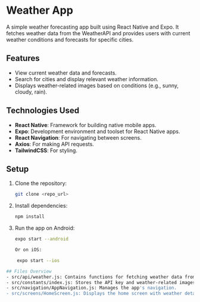 # Weather App

A simple weather forecasting app built using React Native and Expo. It fetches weather data from the WeatherAPI and provides users with current weather conditions and forecasts for specific cities.

## Features
- View current weather data and forecasts.
- Search for cities and display relevant weather information.
- Displays weather-related images based on conditions (e.g., sunny, cloudy, rain).

## Technologies Used
- **React Native**: Framework for building native mobile apps.
- **Expo**: Development environment and toolset for React Native apps.
- **React Navigation**: For navigating between screens.
- **Axios**: For making API requests.
- **TailwindCSS**: For styling.

## Setup

1. Clone the repository:

   ```bash
   git clone <repo_url>

2. Install dependencies:

    ```bash
    npm install

3. Run the app on Android:

    ```bash
    expo start --android

    Or on iOS:

```bash
    expo start --ios

## Files Overview
- src/api/weather.js: Contains functions for fetching weather data from the WeatherAPI.
- src/constants/index.js: Stores the API key and weather-related images.
- src/navigation/AppNavigation.js: Manages the app's navigation.
- src/screens/HomeScreen.js: Displays the home screen with weather details.
